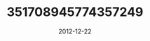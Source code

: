 ---
title: "351708945774357249"
image: "2012-12-22 14.29.55 351708945774357249_46248401"
date: "2012-12-22"
type: "photo"
---